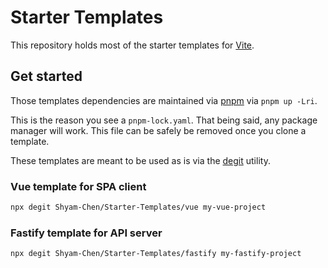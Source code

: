 # Starter Templates

This repository holds most of the starter templates for [Vite](https://vitejs.dev/).

## Get started

Those templates dependencies are maintained via [pnpm](https://pnpm.io/) via `pnpm up -Lri`.

This is the reason you see a `pnpm-lock.yaml`. That being said, any package manager will work. This file can be safely be removed once you clone a template.

These templates are meant to be used as is via the [degit](https://github.com/Rich-Harris/degit) utility.

### Vue template for SPA client

```sh
npx degit Shyam-Chen/Starter-Templates/vue my-vue-project
```

### Fastify template for API server

```sh
npx degit Shyam-Chen/Starter-Templates/fastify my-fastify-project
```
